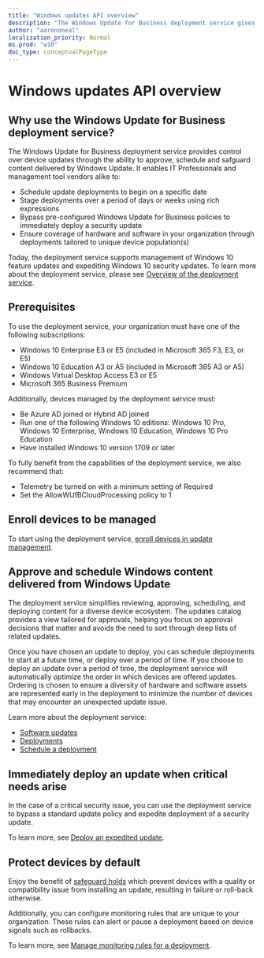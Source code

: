 ```yaml
---
title: "Windows updates API overview"
description: "The Windows Update for Business deployment service gives control to your organization over the updates offered to your devices."
author: "aarononeal"
localization_priority: Normal
ms.prod: "w10"
doc_type: conceptualPageType
---
```


# Windows updates API overview

## Why use the Windows Update for Business deployment service?

The Windows Update for Business deployment service provides control over device updates through the ability to approve, schedule and safguard content delivered by Windows Update. It enables IT Professionals and management tool vendors alike to:
* Schedule update deployments to begin on a specific date
* Stage deployments over a period of days or weeks using rich expressions
* Bypass pre-configured Windows Update for Business policies to immediately deploy a security update
* Ensure coverage of hardware and software in your organization through deployments tailored to unique device population(s)

Today, the deployment service supports management of Windows 10 feature updates and expediting Windows 10 security updates. To learn more about the deployment service, please see [Overview of the deployment service]().

## Prerequisites

To use the deployment service, your organization must have one of the following subscriptions:
* Windows 10 Enterprise E3 or E5 (included in Microsoft 365 F3, E3, or E5)
* Windows 10 Education A3 or A5 (included in Microsoft 365 A3 or A5)
* Windows Virtual Desktop Access E3 or E5
* Microsoft 365 Business Premium

Additionally, devices managed by the deployment service must:
* Be Azure AD joined or Hybrid AD joined
* Run one of the following Windows 10 editions: Windows 10 Pro, Windows 10 Enterprise, Windows 10 Education, Windows 10 Pro Education
* Have installed Windows 10 version 1709 or later

To fully benefit from the capabilities of the deployment service, we also recommend that:
* Telemetry be turned on with a minimum setting of Required
* Set the AllowWUfBCloudProcessing policy to 1

## Enroll devices to be managed

To start using the deployment service, [enroll devices in update management](windowsupdates-enroll.md).

## Approve and schedule Windows content delivered from Windows Update

The deployment service simplifies reviewing, approving, scheduling, and deploying content for a diverse device ecosystem. The updates catalog provides a view tailored for approvals, helping you focus on approval decisions that matter and avoids the need to sort through deep lists of related updates.

Once you have chosen an update to deploy, you can schedule deployments to start at a future time, or deploy over a period of time. If you choose to deploy an update over a period of time, the deployment service will automatically optimize the order in which devices are offered updates. Ordering is chosen to ensure a diversity of hardware and software assets are represented early in the deployment to minimize the number of devices that may encounter an unexpected update issue. 

Learn more about the deployment service:
* [Software updates](windowsupdates-software-updates.md)
* [Deployments](windowsupdates-deployments.md)
* [Schedule a deployment](windowsupdates-schedule-deployment.md)

## Immediately deploy an update when critical needs arise

In the case of a critical security issue, you can use the deployment service to bypass a standard update policy and expedite deployment of a security update.

To learn more, see [Deploy an expedited update](windowsupdates-deploy-expedited-update.md).

## Protect devices by default

Enjoy the benefit of [safeguard holds](https://docs.microsoft.com/en-us/windows/deployment/update/safeguard-holds) which prevent devices with a quality or compatibility issue from installing an update, resulting in failure or roll-back otherwise.

Additionally, you can configure monitoring rules that are unique to your organization. These rules can alert or pause a deployment based on device signals such as rollbacks.

To learn more, see [Manage monitoring rules for a deployment](windowsupdates-manage-monitoring-rules.md).